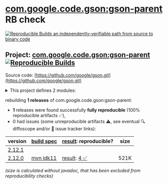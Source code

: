 [com.google.code.gson:gson-parent](https://central.sonatype.com/artifact/com.google.code.gson/gson-parent/versions) RB check
=======

[![Reproducible Builds](https://reproducible-builds.org/images/logos/rb.svg) an independently-verifiable path from source to binary code](https://reproducible-builds.org/)

## Project: [com.google.code.gson:gson-parent](https://central.sonatype.com/artifact/com.google.code.gson/gson-parent/versions) [![Reproducible Builds](https://img.shields.io/endpoint?url=https://raw.githubusercontent.com/jvm-repo-rebuild/reproducible-central/master/content/com/google/code/gson/badge.json)](https://github.com/jvm-repo-rebuild/reproducible-central/blob/master/content/com/google/code/gson/README.md)

Source code: [https://github.com/google/gson.git](https://github.com/google/gson.git)

<details><summary>This project defines 2 modules:</summary>

* [com.google.code.gson:gson](https://central.sonatype.com/artifact/com.google.code.gson/gson/overview)
* [com.google.code.gson:gson-parent](https://central.sonatype.com/artifact/com.google.code.gson/gson-parent/overview)
</details>

rebuilding **1 releases** of com.google.code.gson:gson-parent:
- **1** releases were found successfully **fully reproducible** (100% reproducible artifacts :white_check_mark:),
- 0 had issues (some unreproducible artifacts :warning:, see eventual :mag: diffoscope and/or :memo: issue tracker links):

| version | [build spec](/BUILDSPEC.md) | [result](https://reproducible-builds.org/docs/jvm/): reproducible? | size |
| -- | --------- | ------ | -- |
| [2.12.1](https://central.sonatype.com/artifact/com.google.code.gson/gson-parent/2.12.1/pom) | | | |
| [2.12.0](https://central.sonatype.com/artifact/com.google.code.gson/gson-parent/2.12.0/pom) | [mvn jdk11](gson-2.12.0.buildspec) | [result](gson-parent-2.12.0.buildinfo): [4 :white_check_mark: ](gson-parent-2.12.0.buildcompare) | 521K |

<i>(size is calculated without javadoc, that has been excluded from reproducibility checks)</i>

